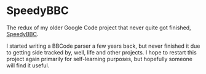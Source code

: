 SpeedyBBC
=========

The redux of my older Google Code project that never quite got finished, [SpeedyBBC](https://code.google.com/p/speedybbc/).

I started writing a BBCode parser a few years back, but never finished it due to getting side tracked by, well, life and other projects. I hope to restart this project again primarily for self-learning purposes, but hopefully someone will find it useful.
